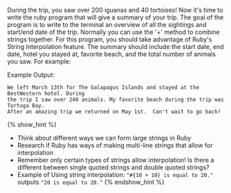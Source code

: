 During the trip, you saw over 200 iguanas and 40 tortoises!  Now it's time to write the
ruby program that will give a summary of your trip.  The goal of the program is to
write to the terminal an overview of all the sightings and start/end date of the trip.
Normally you can use the '+' method to combine strings together.  For this program,
you should take advantage of Ruby's String Interpolation feature.  The summary should
include the start date, end date, hotel you stayed at, favorite beach, and the total
number of animals you saw.  For example:

Example Output:

```no-highlight
We left March 13th for The Galapagos Islands and stayed at the BestWestern hotel. During
the trip I saw over 240 animals. My favorite beach during the trip was Tortuga Bay.
After an amazing trip we returned on May 1st.  Can't wait to go back!
```

{% show_hint %}
- Think about different ways we can form large strings in Ruby
- Research if Ruby has ways of making multi-line strings that allow for interpolation
- Remember only certain types of strings allow interpolation! Is there a different between single quoted strings and double quoted strings?
- Example of Using string interpolation: `"#{10 + 10} is equal to 20."`  outputs `"20 is equal to 20."`
{% endshow_hint %}
